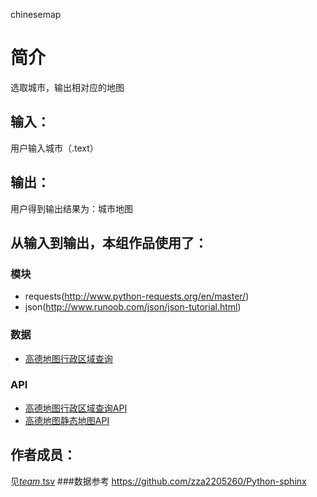 chinesemap


		
# 简介 
选取城市，输出相对应的地图


		

## 输入：
用户输入城市（.text）
## 输出：
用户得到输出结果为：城市地图
## 从输入到输出，本组作品使用了：
### 模块
* requests(http://www.python-requests.org/en/master/)
* json(http://www.runoob.com/json/json-tutorial.html)


### 数据
* [高德地图行政区域查询](http://restapi.amap.com/v3/config/district?key=ee83ffb0500bcbbe5929a0d58d012e0e&keywords=中国&subdistrict=2&showbiz=fa)

### API
* [高德地图行政区域查询API](http://restapi.amap.com/v3/config/district)
* [高德地图静态地图API](http://restapi.amap.com/v3/staticmap)

## 作者成员：
见[_team_.tsv](_team_/_team_.tsv)
###数据参考
https://github.com/zza2205260/Python-sphinx
